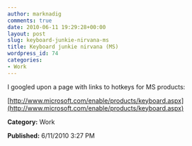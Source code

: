 ```yaml
---
author: marknadig
comments: true
date: 2010-06-11 19:29:28+00:00
layout: post
slug: keyboard-junkie-nirvana-ms
title: Keyboard junkie nirvana (MS)
wordpress_id: 74
categories:
- Work
---
```


I googled upon a page with links to hotkeys for MS products:

[http://www.microsoft.com/enable/products/keyboard.aspx](http://www.microsoft.com/enable/products/keyboard.aspx)

**Category:** Work

**Published:** 6/11/2010 3:27 PM

